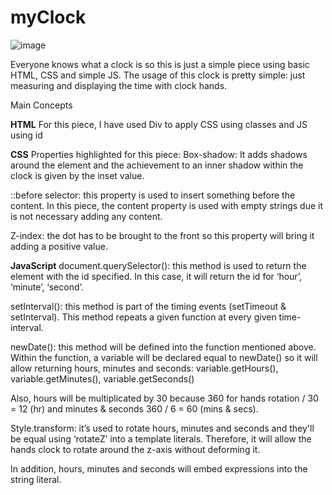 # myClock
![image](https://user-images.githubusercontent.com/34626538/111064134-4b71fb80-84aa-11eb-9fa6-2053ed961670.png)

Everyone knows what a clock is so this is just a simple piece using basic HTML, CSS and simple JS. The usage of this clock is pretty simple: just measuring and displaying the time with clock hands.  

Main Concepts

**HTML**
For this piece, I have used Div to apply CSS using classes and JS using id

**CSS**
Properties highlighted for this piece:
Box-shadow: It adds shadows around the element and the achievement to an inner shadow within the clock is given by the inset value.

::before selector: this property is used to insert something before the content. In this piece, the content property is used with empty strings due it is not necessary adding any content.

Z-index: the dot has to be brought to the front so this property will bring it adding a positive value. 

**JavaScript**
document.querySelector(): this method is used to return the element with the id specified. In this case, it will return the id for ‘hour’, ‘minute’, ‘second’. 

setInterval(): this method is part of the timing events (setTimeout & setInterval). This method repeats a given function at every given time-interval. 

newDate(): this method will be defined into the function mentioned above. Within the function, a variable will be declared equal to newDate() so it will allow returning hours, minutes and seconds: variable.getHours(), variable.getMinutes(), variable.getSeconds()

Also, hours will be multiplicated by 30 because 360 for hands rotation / 30 = 12 (hr) and minutes & seconds 360 / 6 = 60 (mins & secs).

Style.transform: it’s used to rotate hours, minutes and seconds and they'll be equal using ‘rotateZ’ into a  template literals. Therefore, it will allow the hands clock to rotate around the z-axis without deforming it.
 
In addition, hours, minutes and seconds will embed expressions into the string literal. 
